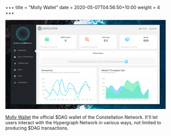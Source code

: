 +++
title = "Molly Wallet"
date = 2020-05-07T04:56:50+10:00
weight = 4
+++


<p style="text-align: center">
   <img src="mollywallet.png"><br/>
</p>

[Molly Wallet](https://github.com/grvlle/constellation_wallet/) the official $DAG wallet of the Constellation Network. It'll let users interact with the Hypergraph Network in various ways, not limited to producing $DAG transactions.